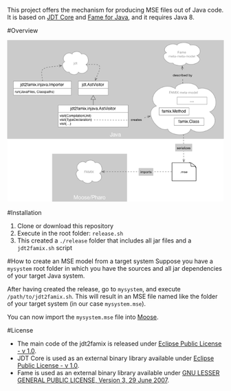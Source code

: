 This project offers the mechanism for producing MSE files out of Java code. It is based on [JDT Core](https://projects.eclipse.org/projects/eclipse.jdt.core) and [Fame for Java](https://github.com/girba/FameJava), and it requires Java 8.

#Overview

<img src="doc/jdt2famix-standalone.png"/>

#Installation
1. Clone or download this repository
2. Execute in the root folder: `release.sh`
3. This created a `./release` folder that includes all jar files and a `jdt2famix.sh` script

#How to create an MSE model from a target system
Suppose you have a `mysystem` root folder in which you have the sources and all jar dependencies of your target Java system.

After having created the release, go to `mysystem`, and execute `/path/to/jdt2famix.sh`. This will result in an MSE file named like the folder of your target system (in our case `mysystem.mse`).

You can now import the `mysystem.mse` file into [Moose](http://moosetechnology.org). 

#License
* The main code of the jdt2famix is released under [Eclipse Public License - v 1.0](http://wiki.eclipse.org/EPL).
* JDT Core is used as an external binary library available under [Eclipse Public License - v 1.0](http://wiki.eclipse.org/EPL).
* Fame is used as an external binary library available under [GNU LESSER GENERAL PUBLIC LICENSE, Version 3, 29 June 2007](https://www.gnu.org/licenses/lgpl-3.0.en.html). 
